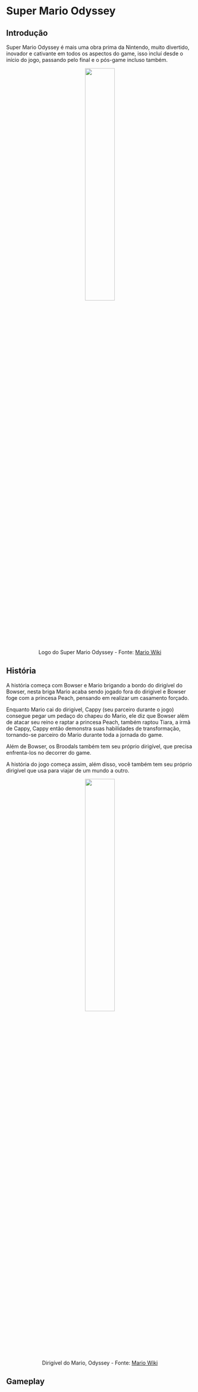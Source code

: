 # Super Mario Odyssey

## Introdução

Super Mario Odyssey é mais uma obra prima da Nintendo, muito divertido, inovador e cativante em todos os aspectos do game, isso incluí desde o início do jogo, passando pelo final e o pós-game incluso também.

<p align="center">
  <img style="width: 40%;" src="../../assets/games/super-mario-odyssey/logo.png" />
  <br />
  Logo do Super Mario Odyssey - Fonte: <a href="https://www.mariowiki.com">Mario Wiki</a>
</p>

## História

A história começa com Bowser e Mario brigando a bordo do dirigível do Bowser, nesta briga Mario acaba sendo jogado fora do dirigivel e Bowser foge com a princesa Peach, pensando em realizar um casamento forçado.

Enquanto Mario cai do dirigível, Cappy (seu parceiro durante o jogo) consegue pegar um pedaço do chapeu do Mario, ele diz que Bowser além de atacar seu reino e raptar a princesa Peach, também raptou Tiara, a irmã de Cappy, Cappy então demonstra suas habilidades de transformação, tornando-se parceiro do Mario durante toda a jornada do game.

Além de Bowser, os Broodals também tem seu próprio dirigível, que precisa enfrenta-los no decorrer do game.

A história do jogo começa assim, além disso, você também tem seu próprio dirigível que usa para viajar de um mundo a outro.

<p align="center">
  <img style="width: 40%;" src="../../assets/games/super-mario-odyssey/mario-odyssey-airship.png" />
  <br />
  Dirigível do Mario, Odyssey - Fonte: <a href="https://www.mariowiki.com">Mario Wiki</a>
</p>

## Gameplay
